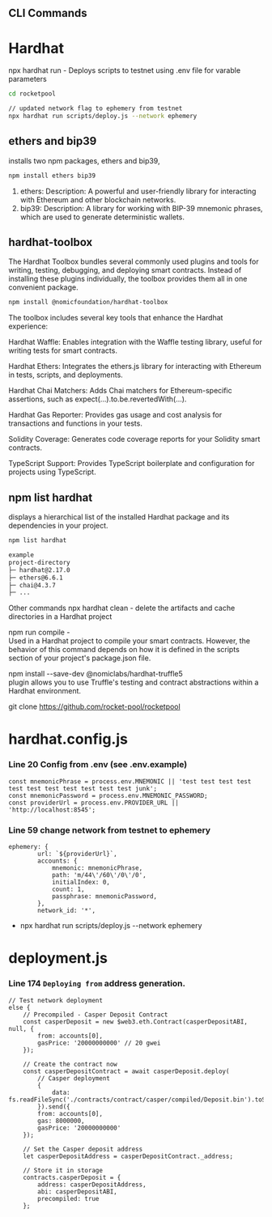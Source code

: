 ## CLI Commands

# Hardhat
npx hardhat run - Deploys scripts to testnet using .env file for varable parameters 

```bash
cd rocketpool

// updated network flag to ephemery from testnet
npx hardhat run scripts/deploy.js --network ephemery
```
## ethers and bip39
installs two npm packages, ethers and bip39,
```bash
npm install ethers bip39
```
1. ethers:
Description: A powerful and user-friendly library for interacting with Ethereum and other blockchain networks.
2. bip39:
Description: A library for working with BIP-39 mnemonic phrases, which are used to generate deterministic wallets.

## hardhat-toolbox
The Hardhat Toolbox bundles several commonly used plugins and tools for writing, testing, debugging, and deploying smart contracts. 
Instead of installing these plugins individually, the toolbox provides them all in one convenient package.

```bash
npm install @nomicfoundation/hardhat-toolbox
```

The toolbox includes several key tools that enhance the Hardhat experience:

Hardhat Waffle:
Enables integration with the Waffle testing library, useful for writing tests for smart contracts.

Hardhat Ethers:
Integrates the ethers.js library for interacting with Ethereum in tests, scripts, and deployments.

Hardhat Chai Matchers:
Adds Chai matchers for Ethereum-specific assertions, such as expect(...).to.be.revertedWith(...).

Hardhat Gas Reporter:
Provides gas usage and cost analysis for transactions and functions in your tests.

Solidity Coverage:
Generates code coverage reports for your Solidity smart contracts.

TypeScript Support:
Provides TypeScript boilerplate and configuration for projects using TypeScript.

## npm list hardhat
displays a hierarchical list of the installed Hardhat package and its dependencies in your project.

```bash
npm list hardhat

example
project-directory
├─ hardhat@2.17.0
├─ ethers@6.6.1
├─ chai@4.3.7
├─ ...
```

Other commands
npx hardhat clean - 
delete the artifacts and cache directories in a Hardhat project

npm run compile   -  
Used in a Hardhat project to compile your smart contracts. However, the behavior of this command depends on how it is defined in the scripts section of your project's package.json file.

npm install --save-dev @nomiclabs/hardhat-truffle5  
plugin allows you to use Truffle's testing and contract abstractions within a Hardhat environment.

git clone https://github.com/rocket-pool/rocketpool


# hardhat.config.js


### Line 20 Config from .env (see .env.example)

```
const mnemonicPhrase = process.env.MNEMONIC || 'test test test test test test test test test test test junk';
const mnemonicPassword = process.env.MNEMONIC_PASSWORD;
const providerUrl = process.env.PROVIDER_URL || 'http://localhost:8545';
```

### Line 59  change network from testnet to ephemery
    ephemery: {
            url: `${providerUrl}`,
            accounts: {
                mnemonic: mnemonicPhrase,
                path: 'm/44\'/60\'/0\'/0',
                initialIndex: 0,
                count: 1,
                passphrase: mnemonicPassword,
            },
            network_id: '*',

- npx hardhat run scripts/deploy.js --network ephemery

# deployment.js

### Line 174 `Deploying from` address generation.


    // Test network deployment
    else {
        // Precompiled - Casper Deposit Contract
        const casperDeposit = new $web3.eth.Contract(casperDepositABI, null, {
            from: accounts[0],
            gasPrice: '20000000000' // 20 gwei
        });

        // Create the contract now
        const casperDepositContract = await casperDeposit.deploy(
            // Casper deployment
            {
                data: fs.readFileSync('./contracts/contract/casper/compiled/Deposit.bin').toString()
            }).send({
            from: accounts[0],
            gas: 8000000,
            gasPrice: '20000000000'
        });

        // Set the Casper deposit address
        let casperDepositAddress = casperDepositContract._address;

        // Store it in storage
        contracts.casperDeposit = {
            address: casperDepositAddress,
            abi: casperDepositABI,
            precompiled: true
        };
